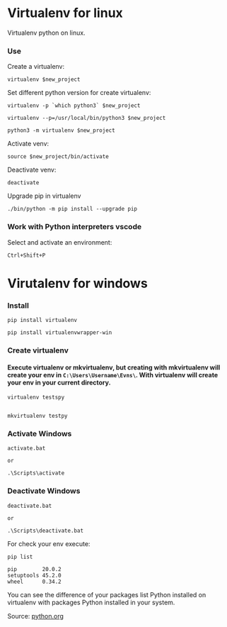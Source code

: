 # Virtualenv for linux

Virtualenv python on linux.

### Use

Create a virtualenv:
```
virtualenv $new_project
```

Set different python version for create virtualenv:
```
virtualenv -p `which python3` $new_project

virtualenv --p=/usr/local/bin/python3 $new_project

python3 -m virtualenv $new_project
```

Activate venv:
```
source $new_project/bin/activate
```

Deactivate venv:
```
deactivate
```

Upgrade pip in virtualenv
```
./bin/python -m pip install --upgrade pip
```

### Work with Python interpreters vscode

Select and activate an environment:
```
Ctrl+Shift+P
```

# Virutalenv for windows

### Install

```
pip install virtualenv

pip install virtualenvwrapper-win
```

### Create virtualenv

#### Execute virtualenv or mkvirtualenv, but creating with mkvirtualenv will create your env in `C:\Users\Username\Evns\`. With virtualenv will create your env in your current directory.

```
virtualenv testspy


mkvirtualenv testpy
```

### Activate Windows

```
activate.bat

or

.\Scripts\activate
```

### Deactivate Windows

```
deactivate.bat

or

.\Scripts\deactivate.bat
```

For check your env execute:

```
pip list

pip        20.0.2
setuptools 45.2.0
wheel      0.34.2
```
You can see the difference of your packages list Python installed on virtualenv with packages Python installed in your system.


Source: [python.org](https://packaging.python.org/guides/installing-using-pip-and-virtual-environments/)